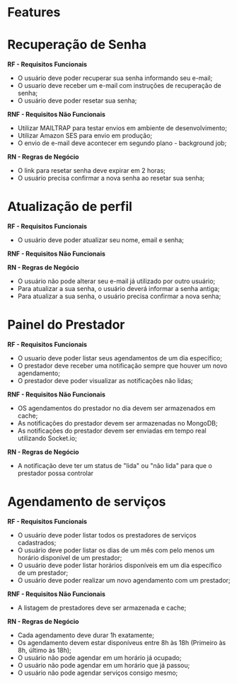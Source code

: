 # Features


# Recuperação de Senha

**RF - Requisitos Funcionais**

- O usuário deve poder recuperar sua senha informando seu e-mail;
- O usuario deve receber um e-mail com instruções de recuperação de senha;
- O usuário deve poder resetar sua senha;

**RNF - Requisitos Não Funcionais**

- Utilizar MAILTRAP para testar envios em ambiente de desenvolvimento;
- Utilizar Amazon SES para envio em produção;
- O envio de e-mail deve acontecer em segundo plano - background job;

**RN - Regras de Negócio**

- O link para resetar senha deve expirar em 2 horas;
- O usuário precisa confirmar a nova senha ao resetar sua senha;

# Atualização de perfil

**RF - Requisitos Funcionais**

- O usuário deve poder atualizar seu nome, email e senha;

**RNF - Requisitos Não Funcionais**

**RN - Regras de Negócio**

- O usuário não pode alterar seu e-mail já utilizado por outro usuário;
- Para atualizar a sua senha, o usuário deverá informar a senha antiga;
- Para atualizar a sua senha, o usuário precisa confirmar a nova senha;

# Painel do Prestador

**RF - Requisitos Funcionais**

- O usuario deve poder listar seus agendamentos de um dia específico;
- O prestador deve receber uma notificação sempre que houver um novo agendamento;
- O prestador deve poder visualizar as notificações não lidas;

**RNF - Requisitos Não Funcionais**

- OS agendamentos do prestador no dia devem ser armazenados em cache;
- As notificações do prestador devem ser armazenadas no MongoDB;
- As notificações do prestador devem ser enviadas em tempo real utilizando Socket.io;

**RN - Regras de Negócio**

- A notificação deve ter um status de "lida" ou "não lida" para que o prestador possa controlar

# Agendamento de serviços

**RF - Requisitos Funcionais**

- O usuário deve poder listar todos os prestadores de serviços cadastrados;
- O usuário deve poder listar os dias de um mês com pelo menos um horário disponível de um prestador;
- O usuário deve poder listar horários disponíveis em um dia específico de um prestador;
- O usuário deve poder realizar um novo agendamento com um prestador;

**RNF - Requisitos Não Funcionais**

- A listagem de prestadores deve ser armazenada e cache;

**RN - Regras de Negócio**

- Cada agendamento deve durar 1h exatamente;
- Os agendamento devem estar disponíveus entre 8h às 18h (Primeiro às 8h, último às 18h);
- O usuário não pode agendar em um horário já ocupado;
- O usuário não pode agendar em um horário que já passou;
- O usuário não pode agendar serviços consigo mesmo;


